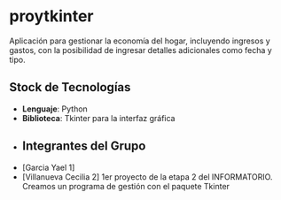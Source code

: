 # proytkinter
Aplicación para gestionar la economía del hogar, incluyendo ingresos y gastos, con la posibilidad de ingresar detalles adicionales como fecha y tipo.
## Stock de Tecnologías
- **Lenguaje**: Python
- **Biblioteca**: Tkinter para la interfaz gráfica
- ## Integrantes del Grupo
- [Garcia Yael 1]
- [Villanueva Cecilia 2]
1er proyecto de la etapa 2 del INFORMATORIO. Creamos un programa de gestión con el paquete Tkinter
